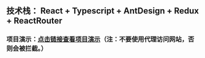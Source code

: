 ## 技术栈： React + Typescript + AntDesign + Redux + ReactRouter
### 项目演示：[点击链接查看项目演示](http://tour.aeeternity.com/)（注：不要使用代理访问网站，否则会被拦截。）

